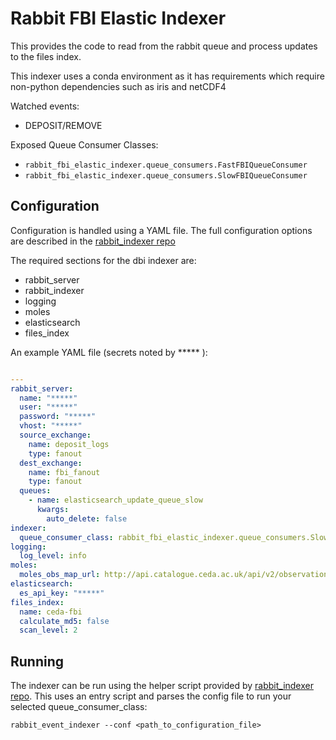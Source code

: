 # Rabbit FBI Elastic Indexer

This provides the code to read from the rabbit queue and process updates
to the files index.

This indexer uses a conda environment as it has requirements which require non-python
dependencies such as iris and netCDF4

Watched events:
- DEPOSIT/REMOVE

Exposed Queue Consumer Classes:
- `rabbit_fbi_elastic_indexer.queue_consumers.FastFBIQueueConsumer`
- `rabbit_fbi_elastic_indexer.queue_consumers.SlowFBIQueueConsumer`

## Configuration

Configuration is handled using a YAML file. The full configuration options 
are described in the [rabbit_indexer repo](https://github.com/cedadev/rabbit-index-ingest/blob/master/README.md#rabbit_event_indexer)

The required sections for the dbi indexer are:
- rabbit_server
- rabbit_indexer
- logging
- moles
- elasticsearch
- files_index

An example YAML file (secrets noted by ***** ): 

```yaml

---
rabbit_server:
  name: "*****"
  user: "*****"
  password: "*****"
  vhost: "*****"
  source_exchange:
    name: deposit_logs
    type: fanout
  dest_exchange:
    name: fbi_fanout
    type: fanout
  queues:
    - name: elasticsearch_update_queue_slow
      kwargs:
        auto_delete: false
indexer:
  queue_consumer_class: rabbit_fbi_elastic_indexer.queue_consumers.SlowFBSConsumer
logging:
  log_level: info
moles:
  moles_obs_map_url: http://api.catalogue.ceda.ac.uk/api/v2/observations.json/?publicationState__in=citable,published,preview,removed&fields=publicationState,result_field,title,uuid
elasticsearch:
  es_api_key: "*****"
files_index:
  name: ceda-fbi
  calculate_md5: false
  scan_level: 2
```

## Running

The indexer can be run using the helper script provided by [rabbit_indexer repo](https://github.com/cedadev/rabbit-index-ingest/blob/master/README.md#configuration).
This uses an entry script and parses the config file to run your selected queue_consumer_class: 

`rabbit_event_indexer --conf <path_to_configuration_file>`